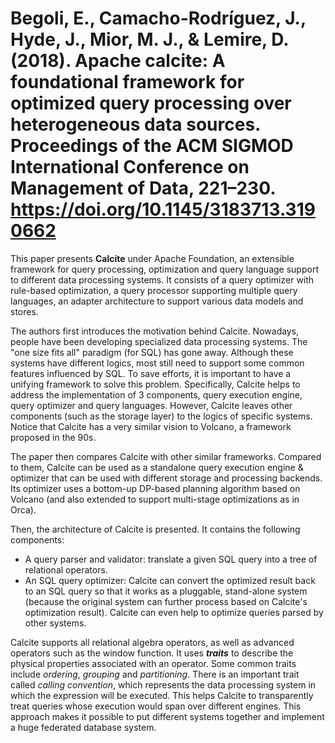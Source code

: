 # Begoli, E., Camacho-Rodríguez, J., Hyde, J., Mior, M. J., & Lemire, D. (2018). Apache calcite: A foundational framework for optimized query processing over heterogeneous data sources. Proceedings of the ACM SIGMOD International Conference on Management of Data, 221–230. https://doi.org/10.1145/3183713.3190662

This paper presents **Calcite** under Apache Foundation, an extensible framework for query processing, optimization and query language support to different data processing systems. It consists of a query optimizer with rule-based optimization, a query processor supporting multiple query languages, an adapter architecture to support various data models and stores.

The authors first introduces the motivation behind Calcite. Nowadays, people have been developing specialized data processing systems. The "one size fits all" paradigm (for SQL) has gone away. Although these systems have different logics, most still need to support some common features influenced by SQL. To save efforts, it is important to have a unifying framework to solve this problem. Specifically, Calcite helps to address the implementation of 3 components, query execution engine, query optimizer and query languages. However, Calcite leaves other components (such as the storage layer) to the logics of specific systems. Notice that Calcite has a very similar vision to Volcano, a framework proposed in the 90s.

The paper then compares Calcite with other similar frameworks. Compared to them, Calcite can be used as a standalone query execution engine & optimizer that can be used with different storage and processing backends. Its optimizer uses a bottom-up DP-based planning algorithm based on Volcano (and also extended to support multi-stage optimizations as in Orca).

Then, the architecture of Calcite is presented. It contains the following components:

- A query parser and validator: translate a given SQL query into a tree of relational operators.
- An SQL query optimizer: Calcite can convert the optimized result back to an SQL query so that it works as a pluggable, stand-alone system (because the original system can further process based on Calcite's optimization result). Calcite can even help to optimize queries parsed by other systems.

Calcite supports all relational algebra operators, as well as advanced operators such as the window function. It uses _**traits**_ to describe the physical properties associated with an operator. Some common traits include _ordering_, _grouping_ and _partitioning_. There is an important trait called _calling convention_, which represents the data processing system in which the expression will be executed. This helps Calcite to transparently treat queries whose execution would span over different engines. This approach makes it possible to put different systems together and implement a huge federated database system.
